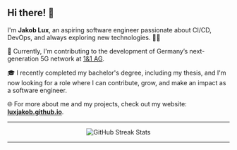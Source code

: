 ## Hi there! :wave:

I'm **Jakob Lux**, an aspiring software engineer passionate about CI/CD, DevOps, and always exploring new technologies. :technologist:

:rocket: Currently, I'm contributing to the development of Germany’s next-generation 5G network at [1&1 AG](https://www.1und1.ag/the-company).

:mortar_board: I recently completed my bachelor's degree, including my thesis, and I'm now looking for a role where I can contribute, grow, and make an impact as a software engineer.

:globe_with_meridians: For more about me and my projects, check out my website: **[luxjakob.github.io](https://luxjakob.github.io/)**.

---

<p align="center">
  <img src="https://github-readme-streak-stats.herokuapp.com/?user=LuxJakob&hide_border=true&theme=highcontrast" alt="GitHub Streak Stats"/>
</p>

---

<!---
<p align="center">
  <img src="https://github-readme-stats.vercel.app/api?username=LuxJakob&show_icons=true&theme=dracula&hide_border=true&count_private=true&include_all_commits=true" alt="LuxJakob GitHub Stats"/>
</p>

<p align="center">
  <img src="https://github-readme-stats.vercel.app/api/top-langs/?username=LuxJakob&hide=GAP&card_width=500&theme=dracula&hide_border=true&langs_count=10" alt="Top Languages" />
</p>


<p align="center">
  <img src="https://komarev.com/ghpvc/?username=LuxJakob" alt="Profile Views" />
</p>
--->
